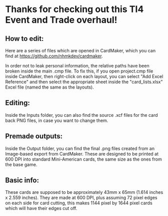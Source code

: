 # Thanks for checking out this TI4 Event and Trade overhaul!

## How to edit:
Here are a series of files which are opened in CardMaker, which you can find at https://github.com/nhmkdev/cardmaker.

In order not to leak personal information, the relative paths have been broken inside the main .cmp file.  To fix this, if you open project.cmp file inside CardMaker, then right-click on each layout, you can select "Add Excel Reference" and then select the appropriate sheet inside the "card_lists.xlsx" Excel file (named the same as the layouts).

## Editing:
Inside the Inputs folder, you can also find the source .xcf files for the card back PNG files, in case you want to change them.

## Premade outputs:
Inside the Output folder, you can find the final .png files created from an Image-based export from CardMaker.  These are designed to be printed at 600 DPI into standard Mini-American cards, the same size as the ones from the base game.

## Basic info:
These cards are supposed to be approximately 43mm x 65mm (1.614 inches x 2.559 inches).
They are made at 600 DPI, plus assuming 72 pixel edges on each side for card cutting, this makes 1144 pixel by 1644 pixel cards which will have their edges cut off.
